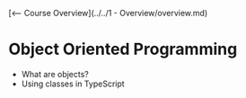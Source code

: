[<-- Course Overview](../../1 - Overview/overview.md)
# Object Oriented Programming
* What are objects?
* Using classes in TypeScript
